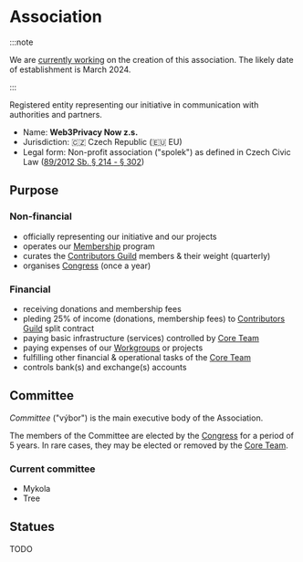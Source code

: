 # Association

:::note

We are [currently working](https://github.com/web3privacy/association) on the creation of this association. The likely date of establishment is March 2024.

:::

Registered entity representing our initiative in communication with authorities and partners.

- Name: **Web3Privacy Now z.s.**
- Jurisdiction: 🇨🇿 Czech Republic (🇪🇺 EU)
- Legal form: Non-profit association ("spolek") as defined in Czech Civic Law ([89/2012 Sb. § 214 - § 302](https://www.zakonyprolidi.cz/cs/2012-89#f4579519))

## Purpose

### Non-financial
- officially representing our initiative and our projects
- operates our [Membership](/membership) program
- curates the [Contributors Guild](/guild) members & their weight (quarterly)
- organises [Congress](/congress) (once a year)

### Financial
- receiving donations and membership fees
- pleding 25% of income (donations, membership fees) to [Contributors Guild](/guild) split contract
- paying basic infrastructure (services) controlled by [Core Team](/core-team)
- paying expenses of our [Workgroups](/workgroups) or projects
- fulfilling other financial & operational tasks of the [Core Team](/core-team)
- controls bank(s) and exchange(s) accounts

## Committee

*Committee* ("výbor") is the main executive body of the Association.

The members of the Committee are elected by the [Congress](/congress) for a period of 5 years. In rare cases, they may be elected or removed by the [Core Team](/core-team).

### Current committee

* Mykola
* Tree

## Statues

TODO